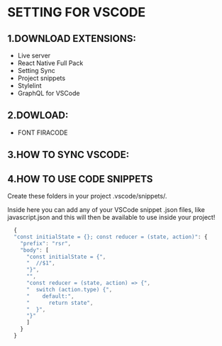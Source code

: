 # SETTING FOR VSCODE

## 1.DOWNLOAD EXTENSIONS:

- Live server
- React Native Full Pack
- Setting Sync
- Project snippets
- Stylelint
- GraphQL for VSCode

## 2.DOWLOAD:

- FONT FIRACODE

## 3.HOW TO SYNC VSCODE:

## 4.HOW TO USE CODE SNIPPETS

Create these folders in your project .vscode/snippets/.

Inside here you can add any of your VSCode snippet .json files, like javascript.json and this will then be available to use inside your project!

```javascript
  {
  "const initialState = {}; const reducer = (state, action)": {
    "prefix": "rsr",
    "body": [
      "const initialState = {",
      "  //$1",
      "}",
      "",
      "const reducer = (state, action) => {",
      "  switch (action.type) {",
      "    default:",
      "      return state",
      "  }",
      "}"
      ]
    }
  }
```
